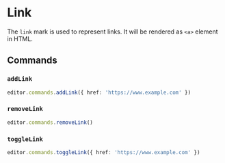 # Link

The `link` mark is used to represent links. It will be rendered as `<a>` element in HTML.

<!-- @include: @/examples/link.md -->

## Commands

### `addLink`

```ts
editor.commands.addLink({ href: 'https://www.example.com' })
```

### `removeLink`

```ts
editor.commands.removeLink()
```

### `toggleLink`

```ts
editor.commands.toggleLink({ href: 'https://www.example.com' })
```
